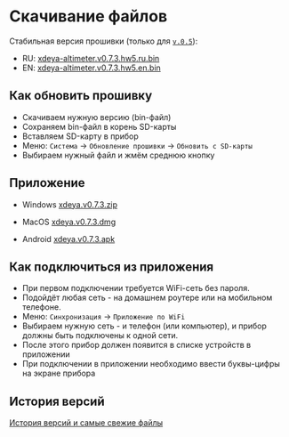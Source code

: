 # Скачивание файлов

Стабильная версия прошивки (только для [`v.0.5`](models/03.v.0.5.md)):

* RU: [xdeya-altimeter.v0.7.3.hw5.ru.bin](https://github.com/cliffanet/xdeya-altimeter/releases/download/v0.7.3/xdeya-altimeter.v0.7.3.hw5.dev.ru.bin)
* EN: [xdeya-altimeter.v0.7.3.hw5.en.bin](https://github.com/cliffanet/xdeya-altimeter/releases/download/v0.7.3/xdeya-altimeter.v0.7.3.hw5.dev.en.bin)

## Как обновить прошивку

* Скачиваем нужную версию (bin-файл)
* Сохраняем bin-файл в корень SD-карты
* Вставляем SD-карту в прибор
* Меню: `Система` -> `Обновление прошивки` -> `Обновить с SD-карты`
* Выбираем нужный файл и жмём среднюю кнопку

## Приложение

- Windows
    [xdeya.v0.7.3.zip](https://github.com/cliffanet/xdeya-altimeter/releases/download/v0.7.3/xdeya.v0.7.3.zip)

- MacOS
    [xdeya.v0.7.3.dmg](https://github.com/cliffanet/xdeya-altimeter/releases/download/v0.7.3/xdeya.v0.7.3.dmg)

- Android
    [xdeya.v0.7.3.apk](https://github.com/cliffanet/xdeya-altimeter/releases/download/v0.7.3/xdeya.v0.7.3.apk)

## Как подключиться из приложения

* При первом подключении требуется WiFi-сеть без пароля.
* Подойдёт любая сеть - на домашнем роутере или на мобильном телефоне.
* Меню: `Синхронизация` -> `Приложение по WiFi`
* Выбираем нужную сеть - и телефон (или компьютер), и прибор должны быть подключены к одной сети.
* После этого прибор должен появится в списке устройств в приложении
* При подключении в приложении необходимо ввести буквы-цифры на экране прибора

## История версий

[История версий и самые свежие файлы](https://github.com/cliffanet/xdeya-altimeter/releases)

